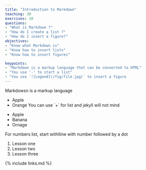 ```yaml
---
title: "Introduction to Markdown"
teaching: 30
exercises: 10
questions:
- "What is Markdown ?"
- "How do I create a list ?"
- "How do I insert a figure?"
objectives:
- "Know what Markdown is"
- "Know how to insert lists"
- "Know how to insert figures"

keypoints:
- "Markdown is a markup language that can be converted to HTML"
- "You use '-' to start a list"
- "You use ´![Legend](/fig/file.jpg)´ to insert a figure
---
```


Markdowsn is a markup language

- Apple
- Orange
You can use ´+´ for list and jekyll will not mind

+ Apple
+ Banana
+ Ornage

For numbers list, start withlline with number followed by a dot

1. Lesson one
2. Lesson two
3. Lesson three

{% include links.md %}

